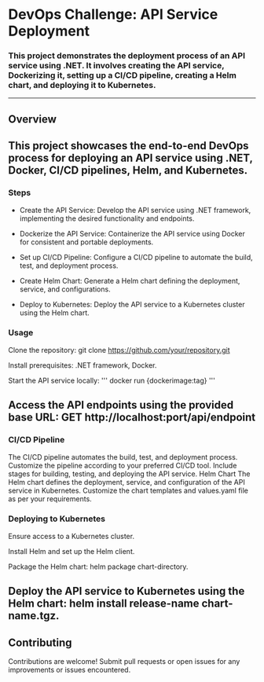 # DevOps Challenge: API Service Deployment
### This project demonstrates the deployment process of an API service using .NET. It involves creating the API service, Dockerizing it, setting up a CI/CD pipeline, creating a Helm chart, and deploying it to Kubernetes.

--------------------------
## Overview
This project showcases the end-to-end DevOps process for deploying an API service using .NET, Docker, CI/CD pipelines, Helm, and Kubernetes.
--------------------------
### Steps
- Create the API Service: Develop the API service using .NET framework, implementing the desired functionality and endpoints.

- Dockerize the API Service: Containerize the API service using Docker for consistent and portable deployments.

- Set up CI/CD Pipeline: Configure a CI/CD pipeline to automate the build, test, and deployment process.

- Create Helm Chart: Generate a Helm chart defining the deployment, service, and configurations.

- Deploy to Kubernetes: Deploy the API service to a Kubernetes cluster using the Helm chart.

### Usage
Clone the repository: git clone https://github.com/your/repository.git

Install prerequisites: .NET framework, Docker.

Start the API service locally: 
'''
docker run {dockerimage:tag}
'''

Access the API endpoints using the provided base URL: GET http://localhost:port/api/endpoint
---

### CI/CD Pipeline
The CI/CD pipeline automates the build, test, and deployment process.
Customize the pipeline according to your preferred CI/CD tool.
Include stages for building, testing, and deploying the API service.
Helm Chart
The Helm chart defines the deployment, service, and configuration of the API service in Kubernetes.
Customize the chart templates and values.yaml file as per your requirements.


### Deploying to Kubernetes
Ensure access to a Kubernetes cluster.

Install Helm and set up the Helm client.

Package the Helm chart: helm package chart-directory.

Deploy the API service to Kubernetes using the Helm chart: helm install release-name chart-name.tgz.
-------


## Contributing
Contributions are welcome! Submit pull requests or open issues for any improvements or issues encountered.

